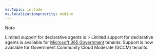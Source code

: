 ```yaml
---
ms.topic: include
ms.localizationpriority: medium
---
```


<!-- markdownlint-disable MD041 -->

> [!NOTE]
> Limited support for declarative agents is > Limited support for declarative agents is available for [Microsoft 365 Government](https://www.microsoft.com/microsoft-365/government) tenants. Support is now available for Government Community Cloud Moderate (GCCM) tenants.